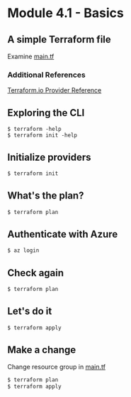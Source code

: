 # Module 4.1 - Basics
## A simple Terraform file
Examine [main.tf](main.tf)  

### Additional References
[Terraform.io Provider Reference](https://www.terraform.io/docs/providers/index.html)

## Exploring the CLI
```shell script
$ terraform -help
$ terraform init -help
```
## Initialize providers
```sh
$ terraform init
```
## What's the plan?
```sh
$ terraform plan
```
## Authenticate with Azure
```bash
$ az login
```
## Check again
```sh
$ terraform plan
```
## Let's do it
```sh
$ terraform apply
```
## Make a change
Change resource group in [main.tf](main.tf)  
```sh
$ terraform plan
$ terraform apply
```